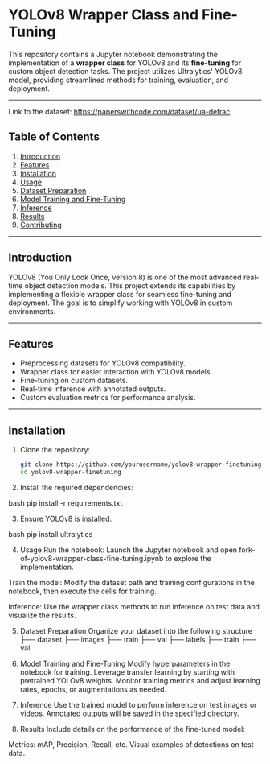 # YOLOv8 Wrapper Class and Fine-Tuning

This repository contains a Jupyter notebook demonstrating the implementation of a **wrapper class** for YOLOv8 and its **fine-tuning** for custom object detection tasks. The project utilizes Ultralytics' YOLOv8 model, providing streamlined methods for training, evaluation, and deployment.

---
Link to the dataset: https://paperswithcode.com/dataset/ua-detrac

## Table of Contents

1. [Introduction](#introduction)
2. [Features](#features)
3. [Installation](#installation)
4. [Usage](#usage)
5. [Dataset Preparation](#dataset-preparation)
6. [Model Training and Fine-Tuning](#model-training-and-fine-tuning)
7. [Inference](#inference)
8. [Results](#results)
9. [Contributing](#contributing)

---

## Introduction

YOLOv8 (You Only Look Once, version 8) is one of the most advanced real-time object detection models. This project extends its capabilities by implementing a flexible wrapper class for seamless fine-tuning and deployment. The goal is to simplify working with YOLOv8 in custom environments.

---

## Features

- Preprocessing datasets for YOLOv8 compatibility.
- Wrapper class for easier interaction with YOLOv8 models.
- Fine-tuning on custom datasets.
- Real-time inference with annotated outputs.
- Custom evaluation metrics for performance analysis.

---

## Installation

1. Clone the repository:
   ```bash
   git clone https://github.com/yourusername/yolov8-wrapper-finetuning.git
   cd yolov8-wrapper-finetuning

2. Install the required dependencies:

bash
pip install -r requirements.txt

3. Ensure YOLOv8 is installed:

bash
pip install ultralytics

4. Usage
Run the notebook: Launch the Jupyter notebook and open fork-of-yolov8-wrapper-class-fine-tuning.ipynb to explore the implementation.

Train the model: Modify the dataset path and training configurations in the notebook, then execute the cells for training.

Inference: Use the wrapper class methods to run inference on test data and visualize the results.

5. Dataset Preparation
Organize your dataset into the following structure
├── dataset
    ├── images
        ├── train
        ├── val
    ├── labels
        ├── train
        ├── val

6. Model Training and Fine-Tuning
Modify hyperparameters in the notebook for training.
Leverage transfer learning by starting with pretrained YOLOv8 weights.
Monitor training metrics and adjust learning rates, epochs, or augmentations as needed.

7. Inference
Use the trained model to perform inference on test images or videos. Annotated outputs will be saved in the specified directory.

8. Results
Include details on the performance of the fine-tuned model:

Metrics: mAP, Precision, Recall, etc.
Visual examples of detections on test data.
